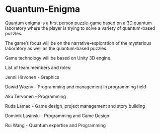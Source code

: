 # Quantum-Enigma

Quantum enigma is a first person puzzle-game based on a 3D quantum laboratory where the player is trying to solve a variety of quantum-based puzzles.

The game’s focus will be on the narrative-exploration of the mysterious laboratory as well as the quantum-based puzzles.

Game technology will be based on Unity 3D engine.


List of team members and roles:

Jenni Hirvonen - Graphics

Dawid Wozny - Programming and management in programming field

Aku Tervonen - Programming 

Ruda Lamac - Game design, project management and story building

Dominik Lasinski - Programming and Game Design

Rui Wang - Quantum expertise and Programming
	
